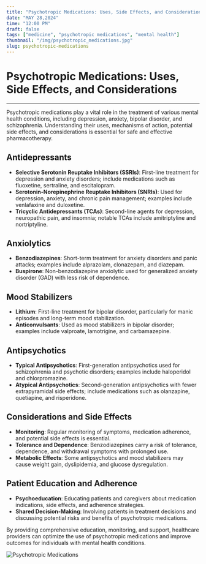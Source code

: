 ```yaml
---
title: "Psychotropic Medications: Uses, Side Effects, and Considerations"
date: "MAY 28,2024"
time: "12:00 PM"
draft: false
tags: ["medicine", "psychotropic medications", "mental health"]
thumbnail: "/img/psychotropic_medications.jpg"
slug: psychotropic-medications
---
```


# Psychotropic Medications: Uses, Side Effects, and Considerations

---

Psychotropic medications play a vital role in the treatment of various mental health conditions, including depression, anxiety, bipolar disorder, and schizophrenia. Understanding their uses, mechanisms of action, potential side effects, and considerations is essential for safe and effective pharmacotherapy.

## Antidepressants

- **Selective Serotonin Reuptake Inhibitors (SSRIs)**: First-line treatment for depression and anxiety disorders; include medications such as fluoxetine, sertraline, and escitalopram.
- **Serotonin-Norepinephrine Reuptake Inhibitors (SNRIs)**: Used for depression, anxiety, and chronic pain management; examples include venlafaxine and duloxetine.
- **Tricyclic Antidepressants (TCAs)**: Second-line agents for depression, neuropathic pain, and insomnia; notable TCAs include amitriptyline and nortriptyline.

## Anxiolytics

- **Benzodiazepines**: Short-term treatment for anxiety disorders and panic attacks; examples include alprazolam, clonazepam, and diazepam.
- **Buspirone**: Non-benzodiazepine anxiolytic used for generalized anxiety disorder (GAD) with less risk of dependence.

## Mood Stabilizers

- **Lithium**: First-line treatment for bipolar disorder, particularly for manic episodes and long-term mood stabilization.
- **Anticonvulsants**: Used as mood stabilizers in bipolar disorder; examples include valproate, lamotrigine, and carbamazepine.

## Antipsychotics

- **Typical Antipsychotics**: First-generation antipsychotics used for schizophrenia and psychotic disorders; examples include haloperidol and chlorpromazine.
- **Atypical Antipsychotics**: Second-generation antipsychotics with fewer extrapyramidal side effects; include medications such as olanzapine, quetiapine, and risperidone.

## Considerations and Side Effects

- **Monitoring**: Regular monitoring of symptoms, medication adherence, and potential side effects is essential.
- **Tolerance and Dependence**: Benzodiazepines carry a risk of tolerance, dependence, and withdrawal symptoms with prolonged use.
- **Metabolic Effects**: Some antipsychotics and mood stabilizers may cause weight gain, dyslipidemia, and glucose dysregulation.

## Patient Education and Adherence

- **Psychoeducation**: Educating patients and caregivers about medication indications, side effects, and adherence strategies.
- **Shared Decision-Making**: Involving patients in treatment decisions and discussing potential risks and benefits of psychotropic medications.

By providing comprehensive education, monitoring, and support, healthcare providers can optimize the use of psychotropic medications and improve outcomes for individuals with mental health conditions.

![Psychotropic Medications](/img/psychotropic_medications.jpg)
